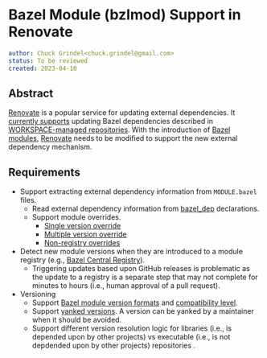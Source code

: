 # Bazel Module (bzlmod) Support in Renovate

```yaml
author: Chuck Grindel<chuck.grindel@gmail.com>
status: To be reviewed
created: 2023-04-10
```

## Abstract

[Renovate] is a popular service for updating external dependencies. It [currently supports] updating
Bazel dependencies described in [WORKSPACE-managed repositories]. With the introduction of [Bazel
modules], [Renovate] needs to be modified to support the new external dependency mechanism.

## Requirements

- Support extracting external dependency information from `MODULE.bazel` files.
  - Read external dependency information from [bazel_dep] declarations.
  - Support module overrides.
    - [Single version override]
    - [Multiple version override]
    - [Non-registry overrides]
- Detect new module versions when they are introduced to a module registry (e.g., [Bazel Central
  Registry]).
  - Triggering updates based upon GitHub releases is problematic as the update to a registry is a
    separate step that may not complete for minutes to hours (i.e., human approval of a pull
    request).
- Versioning
  - Support [Bazel module version formats] and [compatibility level].
  - Support [yanked versions]. A version can be yanked by a maintainer when it should be avoided.
  - Support different version resolution logic for libraries (i.e., is depended upon by other
    projects) vs executable (i.e., is not depdended upon by other projects) repositories .

<!-- Future Sections

## Design

The following sections describe 

### Versioning

#### Parsing and Sorting

#### Resolution: Library vs Executable

[Related Slack discussion](https://bazelbuild.slack.com/archives/C014RARENH0/p1674838476782969)

### New Module Version Detection

## Implementation Details

### Renovate Versioning: `bazel_module`

### Renovate Datasource: `bazel_module_registry`

### Renovate Package Manager: `bazel_module`

-->

<!-- LINKS -->

[Bazel Central Registry]: https://github.com/bazelbuild/bazel-central-registry
[Bazel module version formats]: https://bazel.build/external/module#version_format
[Bazel modules]: https://bazel.build/external/module
[Multiple version override]: https://bazel.build/external/module#multiple-version_override
[Non-registry overrides]: https://bazel.build/external/module#non-registry_overrides
[Renovate]: https://github.com/renovatebot/renovate
[Single version override]: https://bazel.build/external/module#single-version_override
[WORKSPACE-managed repositories]: https://bazel.build/external/overview#workspace-system
[bazel_dep]: https://bazel.build/rules/lib/globals#bazel_dep
[compatibility level]: https://bazel.build/external/module#compatibility_level
[currently supports]: https://github.com/renovatebot/renovate/tree/main/lib/modules/manager/bazel
[yanked versions]:https://bazel.build/external/module#yanked_versions
